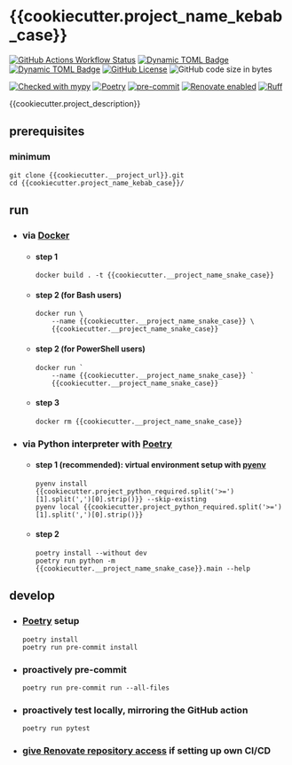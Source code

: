 # {{cookiecutter.project_name_kebab_case}}

[![GitHub Actions Workflow Status](https://img.shields.io/github/actions/workflow/status/atloo1/{{cookiecutter.project_name_kebab_case}}/ci.yaml)](https://github.com/atloo1/{{cookiecutter.project_name_kebab_case}}/actions/workflows/ci.yaml?query=branch%3Amain)
[![Dynamic TOML Badge](https://img.shields.io/badge/dynamic/toml?url=https%3A%2F%2Fraw.githubusercontent.com%2Fatloo1%2F{{cookiecutter.project_name_kebab_case}}%2Frefs%2Fheads%2Fmain%2Fpyproject.toml&query=%24.tool.poetry.dependencies.python&label=python)](https://github.com/atloo1/{{cookiecutter.project_name_kebab_case}}/blob/main/pyproject.toml)
[![Dynamic TOML Badge](https://img.shields.io/badge/dynamic/toml?url=https%3A%2F%2Fraw.githubusercontent.com%2Fatloo1%2F{{cookiecutter.project_name_kebab_case}}%2Frefs%2Fheads%2Fmain%2Fpyproject.toml&query=%24.tool.poetry.version&label=version)](https://github.com/atloo1/{{cookiecutter.project_name_kebab_case}}/blob/main/pyproject.toml)
[![GitHub License](https://img.shields.io/github/license/atloo1/{{cookiecutter.project_name_kebab_case}})](https://github.com/atloo1/{{cookiecutter.project_name_kebab_case}}/blob/main/LICENSE)
![GitHub code size in bytes](https://img.shields.io/github/languages/code-size/atloo1/{{cookiecutter.project_name_kebab_case}})

[![Checked with mypy](https://www.mypy-lang.org/static/mypy_badge.svg)](https://mypy-lang.org/)
[![Poetry](https://img.shields.io/endpoint?url=https://python-poetry.org/badge/v0.json)](https://python-poetry.org/)
[![pre-commit](https://img.shields.io/badge/pre--commit-enabled-brightgreen?logo=pre-commit&logoColor=white)](https://github.com/pre-commit/pre-commit)
[![Renovate enabled](https://img.shields.io/badge/renovate-enabled-brightgreen.svg)](https://renovatebot.com/)
[![Ruff](https://img.shields.io/endpoint?url=https://raw.githubusercontent.com/astral-sh/ruff/main/assets/badge/v2.json)](https://github.com/astral-sh/ruff)

{{cookiecutter.project_description}}

## prerequisites

### minimum

```
git clone {{cookiecutter.__project_url}}.git
cd {{cookiecutter.project_name_kebab_case}}/
```

## run

- ### via [Docker](https://docs.docker.com/get-started/get-docker/)

    - #### step 1

        ```
        docker build . -t {{cookiecutter.__project_name_snake_case}}
        ```

    - #### step 2 (for Bash users)

        ```
        docker run \
            --name {{cookiecutter.__project_name_snake_case}} \
            {{cookiecutter.__project_name_snake_case}}
        ```

    - #### step 2 (for PowerShell users)

        ```
        docker run `
            --name {{cookiecutter.__project_name_snake_case}} `
            {{cookiecutter.__project_name_snake_case}}
        ```

    - #### step 3

        ```
        docker rm {{cookiecutter.__project_name_snake_case}}
        ```

- ### via Python interpreter with [Poetry](https://python-poetry.org/docs/#installing-with-pipx)

    - #### step 1 (recommended): virtual environment setup with [pyenv](https://github.com/pyenv/pyenv?tab=readme-ov-file#installation)

        ```
        pyenv install {{cookiecutter.project_python_required.split('>=')[1].split(',')[0].strip()}} --skip-existing
        pyenv local {{cookiecutter.project_python_required.split('>=')[1].split(',')[0].strip()}}
        ```

    - #### step 2

        ```
        poetry install --without dev
        poetry run python -m {{cookiecutter.__project_name_snake_case}}.main --help
        ```

## develop

- ### [Poetry](https://python-poetry.org/docs/#installing-with-pipx) setup

    ```
    poetry install
    poetry run pre-commit install
    ```

- ### proactively pre-commit

    ```
    poetry run pre-commit run --all-files
    ```

- ### proactively test locally, mirroring the GitHub action

    ```
    poetry run pytest
    ```

- ### [give Renovate repository access](https://github.com/apps/renovate) if setting up own CI/CD
